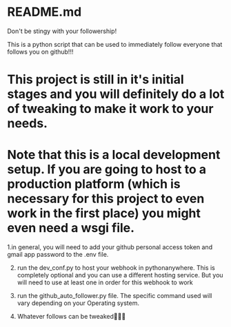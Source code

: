 # README.md

Don't be stingy with your followership! 

This is a python script that can be used to immediately follow everyone that follows you on github!!!


# This project is still in it's initial stages and you will definitely do a lot of tweaking to make it work to your needs.

# Note that this is a local development setup. If you are going to host to a production platform (which is necessary for this project to even work in the first place) you might even need a wsgi file. 

1.in general, you will need to add your github personal access token and gmail app password to the .env file.

2. run the dev_conf.py to host your webhook in pythonanywhere. This is completely optional and you can use a different hosting service. But you will need to use at least one in order for this webhook to work

3. run the github_auto_follower.py file. The specific command used will vary depending on your Operating system.

4. Whatever follows can be tweaked🤷🏽‍♂️